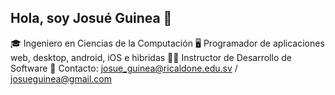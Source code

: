 ## Hola, soy Josué Guinea 👋

🎓 Ingeniero en Ciencias de la Computación
🖥️ Programador de aplicaciones web, desktop, android, iOS e hibridas
🙋‍♂️ Instructor de Desarrollo de Software
📨 Contacto: josue_guinea@ricaldone.edu.sv / josueguinea@gmail.com
